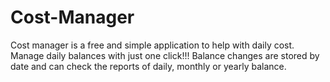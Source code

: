 # Cost-Manager

Cost manager is a free and simple application to help with daily cost.
Manage daily balances with just one click!!!
Balance changes are stored by date and can check the reports of daily, monthly or yearly balance.
